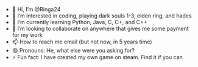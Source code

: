 - 👋 Hi, I’m @Ringa24
- 👀 I’m interested in coding, playing dark souls 1-3, elden ring, and hades
- 🌱 I’m currently learning Python, Java, C, C+, and C++
- 💞️ I’m looking to collaborate on anywhere that gives me some payment for my work
- 📫 How to reach me email (but not now, in 5 years time)
- 😄 Pronouns: He, what else were you asking for?
- ⚡ Fun fact: I have created my own game on steam. Find it if you can

<!---
Ringa24/Ringa24 is a ✨ special ✨ repository because its `README.md` (this file) appears on your GitHub profile.
You can click the Preview link to take a look at your changes.
--->
